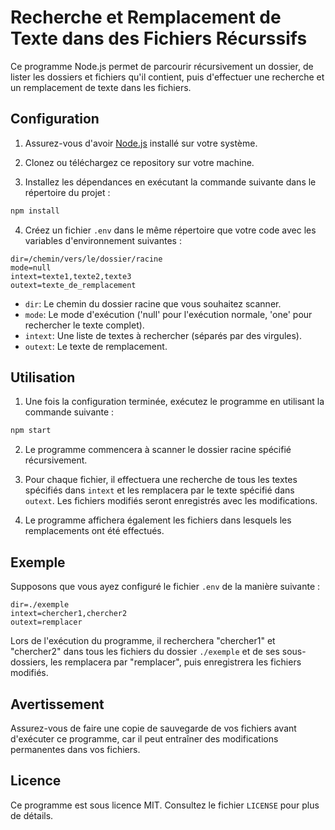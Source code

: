 # Recherche et Remplacement de Texte dans des Fichiers Récurssifs

Ce programme Node.js permet de parcourir récursivement un dossier, de lister les dossiers et fichiers qu'il contient, puis d'effectuer une recherche et un remplacement de texte dans les fichiers.

## Configuration

1. Assurez-vous d'avoir [Node.js](https://nodejs.org/) installé sur votre système.

2. Clonez ou téléchargez ce repository sur votre machine.

3. Installez les dépendances en exécutant la commande suivante dans le répertoire du projet :

```bash
npm install
```

4. Créez un fichier `.env` dans le même répertoire que votre code avec les variables d'environnement suivantes :

```env
dir=/chemin/vers/le/dossier/racine
mode=null
intext=texte1,texte2,texte3
outext=texte_de_remplacement
```

- `dir`: Le chemin du dossier racine que vous souhaitez scanner.
- `mode`: Le mode d'exécution ('null' pour l'exécution normale, 'one' pour rechercher le texte complet).
- `intext`: Une liste de textes à rechercher (séparés par des virgules).
- `outext`: Le texte de remplacement.

## Utilisation

1. Une fois la configuration terminée, exécutez le programme en utilisant la commande suivante :

```bash
npm start
```

2. Le programme commencera à scanner le dossier racine spécifié récursivement.

3. Pour chaque fichier, il effectuera une recherche de tous les textes spécifiés dans `intext` et les remplacera par le texte spécifié dans `outext`. Les fichiers modifiés seront enregistrés avec les modifications.

4. Le programme affichera également les fichiers dans lesquels les remplacements ont été effectués.

## Exemple

Supposons que vous ayez configuré le fichier `.env` de la manière suivante :

```env
dir=./exemple
intext=chercher1,chercher2
outext=remplacer
```

Lors de l'exécution du programme, il recherchera "chercher1" et "chercher2" dans tous les fichiers du dossier `./exemple` et de ses sous-dossiers, les remplacera par "remplacer", puis enregistrera les fichiers modifiés.

## Avertissement

Assurez-vous de faire une copie de sauvegarde de vos fichiers avant d'exécuter ce programme, car il peut entraîner des modifications permanentes dans vos fichiers.

## Licence

Ce programme est sous licence MIT. Consultez le fichier `LICENSE` pour plus de détails.
